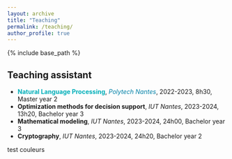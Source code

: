 ```yaml
---
layout: archive
title: "Teaching"
permalink: /teaching/
author_profile: true
---
```


{% include base_path %}

Teaching assistant
---------
* **<span style="color: #00afb9">Natural Language Processing</span>**, *<span style="color: #0081a7">Polytech Nantes</span>*, 2022-2023, 8h30, Master year 2
* **Optimization methods for decision support**, *IUT Nantes*, 2023-2024, 13h20, Bachelor year 3
* **Mathematical modeling**, *IUT Nantes*, 2023-2024, 24h00, Bachelor year 3
* **Cryptography**, *IUT Nantes*, 2023-2024, 24h20, Bachelor year 2

test couleurs